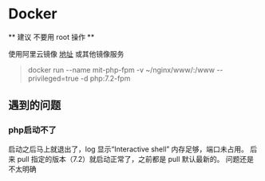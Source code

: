 # Docker

** 建议 不要用 root 操作 **

使用阿里云镜像 [地址](https://cr.console.aliyun.com/cn-hangzhou/instances/mirrors)
或其他镜像服务

> docker run --name mit-php-fpm -v ~/nginx/www/:/www --privileged=true -d php:7.2-fpm

## 遇到的问题

### php启动不了
启动之后马上就退出了，log 显示“Interactive shell”
内存足够，端口未占用。
后来 pull 指定的版本（7.2）就启动正常了，之前都是 pull 默认最新的。
问题还是不太明确

